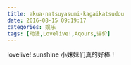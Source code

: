 ```yaml
---
title: akua-natsuyasumi-kagaikatsudou
date: 2016-08-15 09:19:17
categories: 娱乐
tags: [动漫,Lovelive!,Aqours,评价]
---
```

lovelive! sunshine 小妹妹们真的好棒！
<!--more-->
